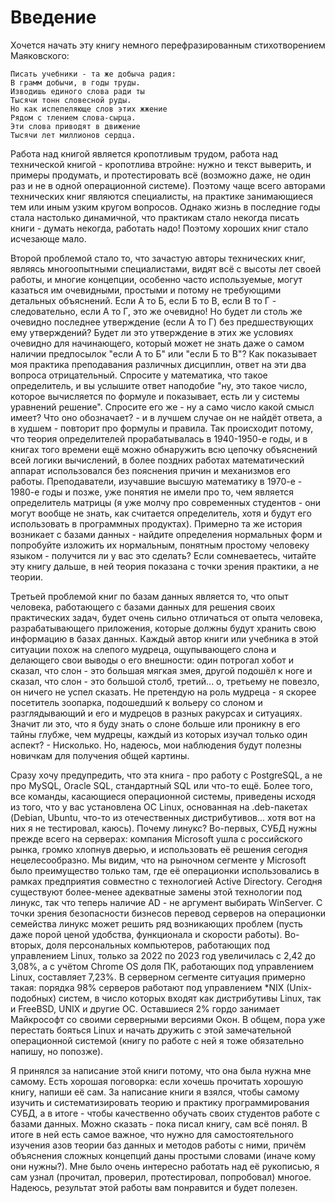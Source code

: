 # Введение

Хочется начать эту книгу немного перефразированным стихотворением Маяковского:

```
Писать учебники - та же добыча радия:
В грамм добычи, в годы труды.
Изводишь единого слова ради ты
Тысячи тонн словесной руды.
Но как испепеляюще слов этих жжение
Рядом с тлением слова-сырца.
Эти слова приводят в движение
Тысячи лет миллионов сердца.
```

Работа над книгой является кропотливым трудом, работа над технической книгой - кропотлива втройне: нужно и текст выверить, и примеры продумать, и протестировать всё (возможно даже, не один раз и не в одной операционной системе). Поэтому чаще всего авторами технических книг являются специалисты, на практике занимающиеся тем или иным узким кругом вопросов. Однако жизнь в последние годы стала настолько динамичной, что практикам стало некогда писать книги - думать некогда, работать надо! Поэтому хороших книг стало исчезающе мало.

Второй проблемой стало то, что зачастую авторы технических книг, являясь многоопытными специалистами, видят всё с высоты лет своей работы, и многие концепции, особенно часто используемые, могут казаться им очевидными, простыми и потому не требующими детальных объяснений. Если А то Б, если Б то В, если В то Г - следовательно, если А то Г, это же очевидно! Но будет ли столь же очевидно последнее утверждение (если А то Г) без предшествующих ему утверждений? Будет ли это утверждение в этих же условиях очевидно для начинающего, который может не знать даже о самом наличии предпосылок "если А то Б" или "если Б то В"? Как показывает моя практика преподавания различных дисциплин, ответ на эти два вопроса отрицательный. Спросите у математика, что такое определитель, и вы услышите ответ наподобие "ну, это такое число, которое вычисляется по формуле и показывает, есть ли у системы уравнений решение". Спросите его же - ну а само число какой смысл имеет? Что оно обозначает? - и в лучшем случае он не найдёт ответа, а в худшем - повторит про формулы и правила. Так происходит потому, что теория определителей прорабатывалась в 1940-1950-е годы, и в книгах того времени ещё можно обнаружить всю цепочку объяснений всей логики вычислений, в более поздних работах математический аппарат использовался без пояснения причин и механизмов его работы. Преподаватели, изучавшие высшую математику в 1970-е - 1980-е годы и позже, уже понятия не имели про то, чем является определитель матрицы (я уже молчу про современных студентов - они могут вообще не знать, как считается определитель, хотя и будут его использовать в программных продуктах). Примерно та же история возникает с базами данных - найдите определения нормальных форм и попробуйте изложить их нормальным, понятным простому человеку языком - получится ли у вас это сделать? Если сомневаетесь, читайте эту книгу дальше, в ней теория показана с точки зрения практики, а не теории.

Третьей проблемой книг по базам данных является то, что опыт человека, работающего с базами данных для решения своих практических задач, будет очень сильно отличаться от опыта человека, разрабатывающего приложения, которые должны будут хранить свою информацию в базах данных. Каждый автор книги или учебника в этой ситуации похож на слепого мудреца, ощупывающего слона и делающего свои выводы о его внешности: один потрогал хобот и сказал, что слон - это большая мягкая змея, другой подошёл к ноге и сказал, что слон - это большой столб, третий... о, третьему не повезло, он ничего не успел сказать. Не претендую на роль мудреца - я скорее посетитель зоопарка, подошедший к вольеру со слоном и разглядывающий и его и мудрецов в разных ракурсах и ситуациях. Значит ли это, что я буду знать о слоне больше или проникну в его тайны глубже, чем мудрецы, каждый из которых изучал только один аспект? - Нисколько. Но, надеюсь, мои наблюдения будут полезны новичкам для получения общей картины.

Сразу хочу предупредить, что эта книга - про работу с PostgreSQL, а не про MySQL, Oracle SQL, стандартный SQL или что-то ещё. Более того, все команды, касающиеся операционной системы, приведены исходя из того, что у вас установлена ОС Linux, основанная на .deb-пакетах (Debian, Ubuntu, что-то из отечественных дистрибутивов... хотя вот на них я не тестировал, каюсь). Почему линукс? Во-первых, СУБД нужны прежде всего на серверах: компания Microsoft ушла с российского рынка, громко хлопнув дверью, и использовать её решения сегодня нецелесообразно. Мы видим, что на рыночном сегменте у Microsoft было преимущество только там, где её операционки использовались в рамках предприятия совместно с технологией Active Directory. Сегодня существуют более-менее адекватные замены этой технологии под линукс, так что теперь наличие AD - не аргумент выбирать WinServer. С точки зрения безопасности бизнесов перевод серверов на операционки семейства линукс может решить ряд возникающих проблем (пусть даже порой ценой удобства, функционала и скорости работы). Во-вторых, доля персональных компьютеров, работающих под управлением Linux, только за 2022 по 2023 год увеличилась с 2,42 до 3,08%, а с учётом Chrome OS доля ПК, работающих под управлением Linux, составляет 7,23%. В серверном сегменте ситуация примерно такая: порядка 98% серверов работают под управлением *NIX (Unix-подобных) систем, в число которых входят как дистрибутивы Linux, так и FreeBSD, UNIX и другие ОС. Оставшиеся 2% гордо занимает Майкрософт со своими серверными версиями Окон. В общем, пора уже перестать бояться Linux и начать дружить с этой замечательной операционной системой (книгу по работе с ней я тоже обязательно напишу, но попозже).

Я принялся за написание этой книги потому, что она была нужна мне самому. Есть хорошая поговорка: если хочешь прочитать хорошую книгу, напиши её сам. За написание книги я взялся, чтобы самому изучить и систематизировать теорию и практику программирования СУБД, а в итоге - чтобы качественно обучать своих студентов работе с базами данных. Можно сказать - пока писал книгу, сам всё понял. В итоге в ней есть самое важное, что нужно для самостоятельного изучения азов теории баз данных и методов работы с ними, причём объяснения сложных концепций даны простыми словами (иначе кому они нужны?). Мне было очень интересно работать над её рукописью, я сам узнал (прочитал, проверил, протестировал, попробовал) многое. Надеюсь, результат этой работы вам понравится и будет полезен.
